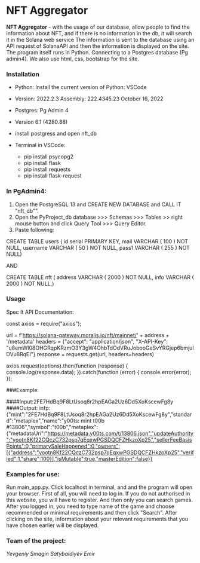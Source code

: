 # NFT Aggregator
**NFT Aggregator** - with the usage of our database, allow people to find the information about NFT, and if there is no information in the db, it will search it in the Solana web service
The information is sent to the database using an API request of SolanaAPI and then the information is displayed on the site. 
The program itself runs in Python. Connecting to a Postgres database (Pg admin4). We also use html, css, bootstrap for the site.

### Installation
- Python: Install the current version of Python: VSCode
- Version: 2022.2.3 Assembly: 222.4345.23 October 16, 2022
- Postgres: Pg Admin 4
- Version 6.1 (4280.88)
- install postgress and open nft_db
- Terminal in VSCode:

	- pip install psycopg2
	- pip install flask
	- pip install requests
	- pip install flask-request

### In PgAdmin4:
1. Open the PostgreSQL 13 and CREATE NEW DATABASE and CALL IT "nft_db"".
2. Open the PyProject_db database >>> Schemas >>> Tables >> right mouse button and click Query Tool >>> Query Editor.
3. Paste following: 

CREATE TABLE users (
  id serial PRIMARY KEY,
	mail VARCHAR ( 100 ) NOT NULL,
	username VARCHAR ( 50 ) NOT NULL,
  pass1 VARCHAR ( 255 ) NOT NULL)
  
  AND 
  
  CREATE TABLE nft (
  address  VARCHAR ( 2000 ) NOT NULL,
  info  VARCHAR ( 2000 ) NOT NULL,)

### Usage
Spec It API Documentation:

const axios = require("axios");

url = f'https://solana-gateway.moralis.io/nft/mainnet/' + address + '/metadata'
headers = {"accept": "application/json",
           "X-API-Key": "u8emWI08OHGRqpKRzmO3Y3gW4OhbTdOdVRuJobooGeSvYRGjep6bmjuIDVu8RqEI"}
response = requests.get(url, headers=headers)

axios.request(options).then(function (response) {
	console.log(response.data);
}).catch(function (error) {
	console.error(error);
});

###Example:

####Input:2FE7HdBq9F8LtUsoq8r2hpEAGa2Uz6Dd5XoKscewFg8y 
####Output: infp: {"mint":"2FE7HdBq9F8LtUsoq8r2hpEAGa2Uz6Dd5XoKscewFg8y","standard":"metaplex","name":"y00ts: mint t00b #13806","symbol":"t00b","metaplex":{"metadataUri":"https://metadata.y00ts.com/t/13806.json","updateAuthority":"yootn8Kf22CQczC732psp7qEqxwPGSDQCFZHkzoXp25","sellerFeeBasisPoints":0,"primarySaleHappened":0,"owners":[{"address":"yootn8Kf22CQczC732psp7qEqxwPGSDQCFZHkzoXp25","verified":1,"share":100}],"isMutable":true,"masterEdition":false}}

### Examples for use:
Run main_app.py.
Click localhost in terminal, and and the program will open your browser. First of all, you will need to log in. If you
do not authorised in this website, you will have to register. And then only you can search games.
After you logged in, you need to type name of the game and choose recommended or minimal requirements and then click "Search".
After clicking on the site, information about your relevant requirements that you have chosen earlier will be displayed.

### Team of the project:
*Yevgeniy Smagin*
*Satybaldiyev Emir*

